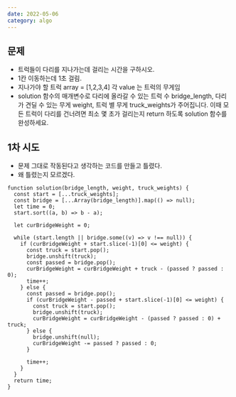 ```yaml
---
date: 2022-05-06
category: algo
---
```


## 문제

- 트럭들이 다리를 지나가는데 걸리는 시간을 구하시오.
- 1칸 이동하는데 1초 걸림.
- 지나가야 할 트럭 array = [1,2,3,4] 각 value 는 트럭의 무게임
- solution 함수의 매개변수로 다리에 올라갈 수 있는 트럭 수 bridge_length, 다리가 견딜 수 있는 무게 weight, 트럭 별 무게 truck_weights가 주어집니다. 이때 모든 트럭이 다리를 건너려면 최소 몇 초가 걸리는지 return 하도록 solution 함수를 완성하세요.

## 1차 시도

- 문제 그대로 작동된다고 생각하는 코드를 만들고 틀렸다.
- 왜 틀렸는지 모르겠다.

```
function solution(bridge_length, weight, truck_weights) {
  const start = [...truck_weights];
  const bridge = [...Array(bridge_length)].map(() => null);
  let time = 0;
  start.sort((a, b) => b - a);

  let curBridgeWeight = 0;

  while (start.length || bridge.some((v) => v !== null)) {
    if (curBridgeWeight + start.slice(-1)[0] <= weight) {
      const truck = start.pop();
      bridge.unshift(truck);
      const passed = bridge.pop();
      curBridgeWeight = curBridgeWeight + truck - (passed ? passed : 0);
      time++;
    } else {
      const passed = bridge.pop();
      if (curBridgeWeight - passed + start.slice(-1)[0] <= weight) {
        const truck = start.pop();
        bridge.unshift(truck);
        curBridgeWeight = curBridgeWeight - (passed ? passed : 0) + truck;
      } else {
        bridge.unshift(null);
        curBridgeWeight -= passed ? passed : 0;
      }

      time++;
    }
  }
  return time;
}
```
